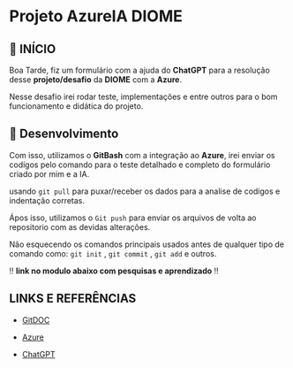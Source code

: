 
# Projeto AzureIA DIOME

## 🎈 INÍCIO

Boa Tarde, fiz um formulário com a ajuda do **ChatGPT** para a resolução desse **projeto/desafio** da **DIOME** com a **Azure**.

Nesse desafio irei rodar teste, implementações e entre outros para o bom funcionamento e didática do projeto.

## 🔨 Desenvolvimento

Com isso, utilizamos o **GitBash** com a integração ao **Azure**, irei enviar os codígos pelo comando para o teste detalhado e completo do formulário criado por mim e a IA.

usando `git pull` para puxar/receber os dados para a analise de codigos e indentação corretas.

Ápos isso, utilizamos o `Git push` para enviar os arquivos de volta ao repositorio com as devidas alterações.

Não esquecendo os comandos principais usados antes de qualquer tipo de comando como: `git init` , `git commit` , `git add` e outros.

‼ **link no modulo abaixo com pesquisas e aprendizado** ‼


## LINKS E REFERÊNCIAS

- [GitDOC](https://git-scm.com/book/pt-br/v2)

- [Azure](azure.microsoft.com)

- [ChatGPT](https://chat.openai.com/)